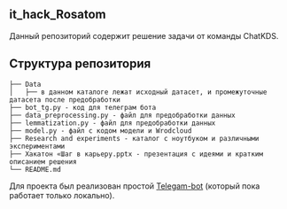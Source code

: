 ## it_hack_Rosatom

Данный репозиторий содержит решение задачи от команды ChatKDS.

## Структура репозитория

```
├── Data
│   ├── в данном каталоге лежат исходный датасет, и промежуточные датасета после предобработки
├── bot_tg.py - код для телеграм бота
├── data_preprocessing.py - файл для предобработки данных
├── lemmatization.py - файл для предобработки данных
├── model.py - файл с кодом модели и Wrodcloud
├── Research and experiments - каталог с ноутбуком и различными экспериментами
├── Хакатон «Шаг в карьеру.pptx - презентация с идеями и кратким описанием решения
└── README.md
```

Для проекта был реализован простой [Telegam-bot](https://t.me/ChatKDS_bot) (который пока работает только локально).

